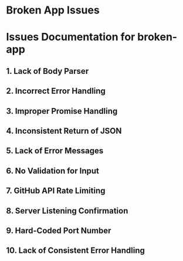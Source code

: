 # Broken App Issues

# Issues Documentation for broken-app

## 1. Lack of Body Parser

## 2. Incorrect Error Handling

## 3. Improper Promise Handling

## 4. Inconsistent Return of JSON

## 5. Lack of Error Messages

## 6. No Validation for Input

## 7. GitHub API Rate Limiting

## 8. Server Listening Confirmation

## 9. Hard-Coded Port Number

## 10. Lack of Consistent Error Handling
